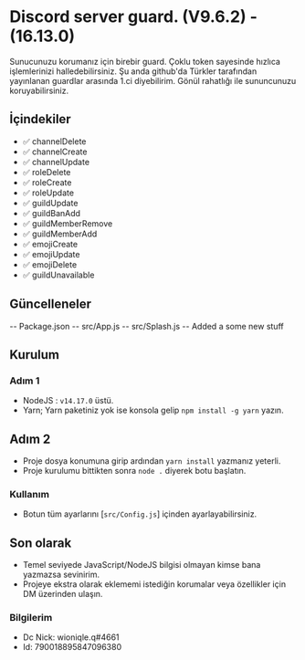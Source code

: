# Discord server guard. (V9.6.2) - (16.13.0)

Sunucunuzu korumanız için birebir guard. Çoklu token sayesinde hızlıca işlemlerinizi halledebilirsiniz. Şu anda github'da Türkler tarafından yayınlanan guardlar arasında 1.ci diyebilirim. Gönül rahatlığı ile sununcunuzu koruyabilirsiniz.

## İçindekiler

 - ✅ channelDelete
 - ✅ channelCreate
 - ✅ channelUpdate
 - ✅ roleDelete
 - ✅ roleCreate
 - ✅ roleUpdate
 - ✅ guildUpdate
 - ✅ guildBanAdd
 - ✅ guildMemberRemove
 - ✅ guildMemberAdd
 - ✅ emojiCreate
 - ✅ emojiUpdate
 - ✅ emojiDelete
 - ✅ guildUnavailable
 
## Güncelleneler
 -- Package.json
 -- src/App.js
 -- src/Splash.js
 -- Added a some new stuff
 
## Kurulum
 
### Adım 1
- NodeJS : `v14.17.0` üstü.
- Yarn; Yarn paketiniz yok ise konsola gelip `npm install -g yarn` yazın.

## Adım 2
- Proje dosya konumuna girip ardından `yarn install` yazmanız yeterli.
- Proje kurulumu bittikten sonra `node .` diyerek botu başlatın.

### Kullanım

- Botun tüm ayarlarını [`src/Config.js`] içinden ayarlayabilirsiniz.

## Son olarak
- Temel seviyede JavaScript/NodeJS bilgisi olmayan kimse bana yazmazsa sevinirim.
- Projeye ekstra olarak eklememi istediğin korumalar veya özellikler için DM üzerinden ulaşın.


### Bilgilerim
- Dc Nick: wioniqle.q#4661
- Id: 790018895847096380
